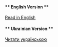 <!-- tabs:start -->

#### ** English Version **

[Read in English](README-en.md)

#### ** Ukrainian Version **

[Читати українською](README-ua.md)

<!-- tabs:end -->